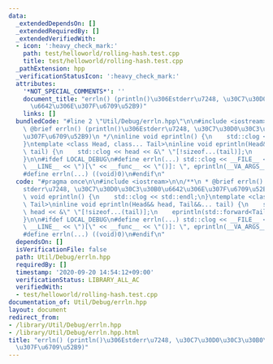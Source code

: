 ```yaml
---
data:
  _extendedDependsOn: []
  _extendedRequiredBy: []
  _extendedVerifiedWith:
  - icon: ':heavy_check_mark:'
    path: test/helloworld/rolling-hash.test.cpp
    title: test/helloworld/rolling-hash.test.cpp
  _pathExtension: hpp
  _verificationStatusIcon: ':heavy_check_mark:'
  attributes:
    '*NOT_SPECIAL_COMMENTS*': ''
    document_title: "errln() (println()\u306Estderr\u7248, \u30C7\u30D0\u30C3\u30B0\
      \u6642\u306E\u307F\u6709\u52B9)"
    links: []
  bundledCode: "#line 2 \"Util/Debug/errln.hpp\"\n\n#include <iostream>\n\n/**\n *\
    \ @brief errln() (println()\u306Estderr\u7248, \u30C7\u30D0\u30C3\u30B0\u6642\u306E\
    \u307F\u6709\u52B9)\n */\ninline void eprintln() {\n    std::clog << std::endl;\n\
    }\ntemplate <class Head, class... Tail>\ninline void eprintln(Head&& head, Tail&&...\
    \ tail) {\n    std::clog << head << &\" \"[!sizeof...(tail)];\n    eprintln(std::forward<Tail>(tail)...);\n\
    }\n\n#ifdef LOCAL_DEBUG\n#define errln(...) std::clog << __FILE__ << \"(\" <<\
    \ __LINE__ << \")[\" << __func__ << \"()]: \", eprintln(__VA_ARGS__)\n#else\n\
    #define errln(...) ((void)0)\n#endif\n"
  code: "#pragma once\n\n#include <iostream>\n\n/**\n * @brief errln() (println()\u306E\
    stderr\u7248, \u30C7\u30D0\u30C3\u30B0\u6642\u306E\u307F\u6709\u52B9)\n */\ninline\
    \ void eprintln() {\n    std::clog << std::endl;\n}\ntemplate <class Head, class...\
    \ Tail>\ninline void eprintln(Head&& head, Tail&&... tail) {\n    std::clog <<\
    \ head << &\" \"[!sizeof...(tail)];\n    eprintln(std::forward<Tail>(tail)...);\n\
    }\n\n#ifdef LOCAL_DEBUG\n#define errln(...) std::clog << __FILE__ << \"(\" <<\
    \ __LINE__ << \")[\" << __func__ << \"()]: \", eprintln(__VA_ARGS__)\n#else\n\
    #define errln(...) ((void)0)\n#endif\n"
  dependsOn: []
  isVerificationFile: false
  path: Util/Debug/errln.hpp
  requiredBy: []
  timestamp: '2020-09-20 14:54:12+09:00'
  verificationStatus: LIBRARY_ALL_AC
  verifiedWith:
  - test/helloworld/rolling-hash.test.cpp
documentation_of: Util/Debug/errln.hpp
layout: document
redirect_from:
- /library/Util/Debug/errln.hpp
- /library/Util/Debug/errln.hpp.html
title: "errln() (println()\u306Estderr\u7248, \u30C7\u30D0\u30C3\u30B0\u6642\u306E\
  \u307F\u6709\u52B9)"
---
```

